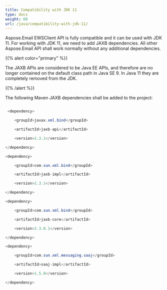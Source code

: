 ```yaml
---
title: Compatibility with JDK 11
type: docs
weight: 60
url: /java/compatibility-with-jdk-11/
---
```



Aspose.Email EWSClient API is fully compatible and it can be used with JDK 11. For working with JDK 11, we need to add JAXB dependencies. All other Aspose.Email API shall work normally without any additional dependencies.

{{% alert color="primary" %}} 

The JAXB APIs are considered to be Java EE APIs, and therefore are no longer contained on the default class path in Java SE 9. In Java 11 they are completely removed from the JDK.

{{% /alert %}} 


The following Maven JAXB dependencies shall be added to the project:

~~~Java

 <dependency>

    <groupId>javax.xml.bind</groupId>

    <artifactId>jaxb-api</artifactId>

    <version>2.3.1</version>

</dependency>

<dependency>

    <groupId>com.sun.xml.bind</groupId>

    <artifactId>jaxb-impl</artifactId>

    <version>2.3.1</version>

</dependency>

<dependency>

    <groupId>com.sun.xml.bind</groupId>

    <artifactId>jaxb-core</artifactId>

    <version>2.3.0.1</version>

</dependency>

<dependency>

    <groupId>com.sun.xml.messaging.saaj</groupId>

    <artifactId>saaj-impl</artifactId>

    <version>1.5.0</version>

</dependency> 

~~~
